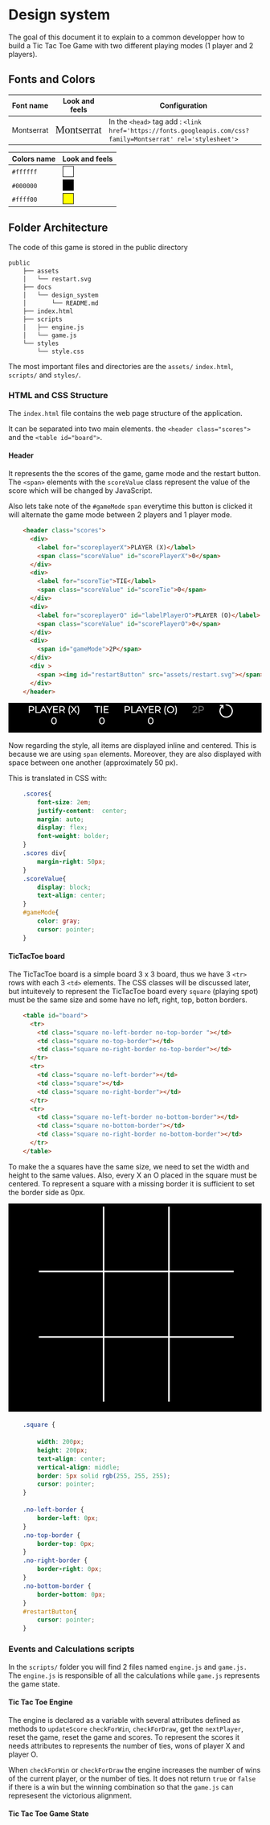 # Design system

The goal of this document it to explain to a common developper how to build a Tic Tac Toe Game with two different playing modes (1 player and 2 players).

## Fonts and Colors


<link href='https://fonts.googleapis.com/css?family=Montserrat' rel='stylesheet'>

| Font name | Look and feels | Configuration|
|--|--|--|
|Montserrat|<span style="font-family: Montserrat; font-size:1.5em">Montserrat</span> | In the `<head>` tag add : `<link href='https://fonts.googleapis.com/css?family=Montserrat' rel='stylesheet'>`


| Colors name | Look and feels |
| -- | -- |
|`#ffffff`|<div style="width:20px; height:20px; border:1px solid black;background-color:#ffffff;"></div>| 
|`#000000`|<div style="width:20px; height:20px; border:1px solid black;background-color:#000000;"></div>| 
|`#ffff00`|<div style="width:20px; height:20px; border:1px solid black;background-color:#ffff00;"></div>| 


## Folder Architecture

The code of this game is stored in the public directory
```
public
    ├── assets
    │   └── restart.svg
    ├── docs
    │   └── design_system
    │       └── README.md
    ├── index.html
    ├── scripts
    │   ├── engine.js
    │   └── game.js
    └── styles
        └── style.css
```

The most important files and directories are the `assets/`  `index.html`, `scripts/` and `styles/`.

### HTML and CSS Structure

The `index.html` file contains the web page structure of the application. 

It can be separated into two main elements. the `<header class="scores">` and the `<table id="board">`.

#### Header

It represents the the scores of the game, game mode and the restart button. 
The `<span>` elements with the `scoreValue` class  represent the value of the score which will be changed by JavaScript.

Also lets take note of the `#gameMode` `span` everytime this button is clicked it will alternate the game mode between 2 players and 1 player mode.


```html
    <header class="scores">
      <div>
        <label for="scoreplayerX">PLAYER (X)</label>
        <span class="scoreValue" id="scorePlayerX">0</span>
      </div>
      <div>
        <label for="scoreTie">TIE</label>
        <span class="scoreValue" id="scoreTie">0</span>
      </div>
      <div>
        <label for="scoreplayerO" id="labelPlayerO">PLAYER (O)</label>
        <span class="scoreValue" id="scorePlayerO">0</span>
      </div>
      <div>
        <span id="gameMode">2P</span>
      </div>
      <div >
        <span ><img id="restartButton" src="assets/restart.svg"></span>
      </div>
    </header>
```
![header](../assets/scores.png)

Now regarding the style, all items are displayed inline and centered. This is because we are using `span` elements. Moreover, they are also displayed with space between one another (approximately 50 px). 

This is translated in CSS with:

```css
    .scores{
        font-size: 2em;
        justify-content:  center;
        margin: auto;
        display: flex;
        font-weight: bolder;
    }
    .scores div{
        margin-right: 50px;
    }
    .scoreValue{
        display: block;
        text-align: center;
    }
    #gameMode{
        color: gray;
        cursor: pointer;
    }

```

#### TicTacToe board

The TicTacToe board is a simple board 3 x 3 board, thus we have 3 `<tr>` rows with each 3 `<td>` elements.  The CSS classes will be discussed later, but intuitevely to represent the TicTacToe board every `square` (playing spot) must be the same size and some have no left, right, top, botton borders.

```html
    <table id="board">
      <tr>
        <td class="square no-left-border no-top-border "></td>
        <td class="square no-top-border"></td>
        <td class="square no-right-border no-top-border"></td>
      </tr>
      <tr>
        <td class="square no-left-border"></td>
        <td class="square"></td>
        <td class="square no-right-border"></td>
      </tr>
      <tr>
        <td class="square no-left-border no-bottom-border"></td>
        <td class="square no-bottom-border"></td>
        <td class="square no-right-border no-bottom-border"></td>
      </tr>
    </table>
```

To make the a squares have the same size, we need to set the width and height to the same values. Also, every X an O placed in the square  must be centered. To represent a square with a missing border it is sufficient to set the border side as 0px.

![board](../assets/board.png)

```css
    .square {

        width: 200px;
        height: 200px;
        text-align: center;
        vertical-align: middle;
        border: 5px solid rgb(255, 255, 255);
        cursor: pointer;
    }

    .no-left-border {
        border-left: 0px;
    }
    .no-top-border {
        border-top: 0px;
    }
    .no-right-border {
        border-right: 0px;
    }
    .no-bottom-border {
        border-bottom: 0px;
    }
    #restartButton{
        cursor: pointer;
    }

```


### Events and Calculations scripts

In the `scripts/` folder you will find 2 files named `engine.js` and `game.js.` The `engine.js`  is responsible of all the calculations while `game.js` represents the game state. 

#### Tic Tac Toe Engine

The engine is declared as a variable with several attributes defined as methods to `updateScore` `checkForWin`, `checkForDraw`, get the `nextPlayer`, reset the game, reset the game and scores. To represent the scores it needs attributes to represents the number of ties, wons of player X and player O. 

When `checkForWin` or `checkForDraw` the engine increases the number of wins of the current player, or the number of ties. It does not return `true` or `false` if there is a win but the winning combination so that the `game.js` can represesent the victorious alignment.

#### Tic Tac Toe Game State


